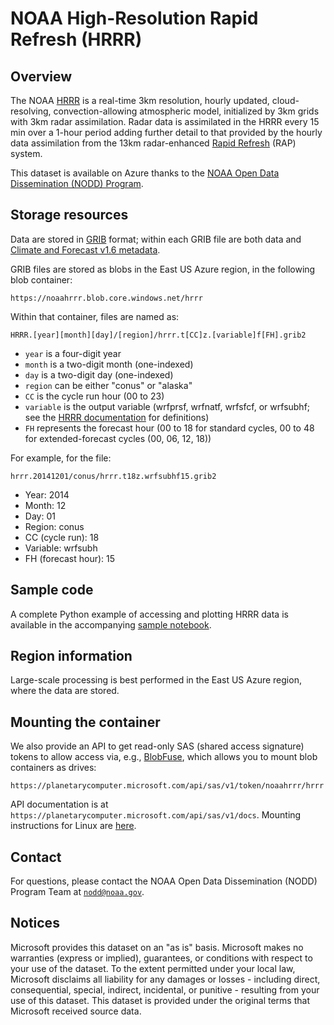 # NOAA High-Resolution Rapid Refresh (HRRR)

## Overview

The NOAA [HRRR](https://www.nco.ncep.noaa.gov/pmb/products/hrrr/) is a real-time 3km resolution, hourly updated, cloud-resolving, convection-allowing atmospheric model, initialized by 3km grids with 3km radar assimilation. Radar data is assimilated in the HRRR every 15 min over a 1-hour period adding further detail to that provided by the hourly data assimilation from the 13km radar-enhanced [Rapid Refresh](https://rapidrefresh.noaa.gov/) (RAP) system.

This dataset is available on Azure thanks to the [NOAA Open Data Dissemination (NODD) Program](https://www.noaa.gov/information-technology/open-data-dissemination).


## Storage resources

Data are stored in [GRIB](https://en.wikipedia.org/wiki/GRIB) format; within each GRIB file are both data and [Climate and Forecast v1.6 metadata](http://cfconventions.org/cf-conventions/v1.6.0/cf-conventions.html).

GRIB files are stored as blobs in the East US Azure region, in the following blob container:

`https://noaahrrr.blob.core.windows.net/hrrr`

Within that container, files are named as:

`HRRR.[year][month][day]/[region]/hrrr.t[CC]z.[variable]f[FH].grib2`

* `year` is a four-digit year
* `month` is a two-digit month (one-indexed)
* `day` is a two-digit day (one-indexed)
* `region` can be either "conus" or "alaska"
* `CC` is the cycle run hour (00 to 23)
* `variable` is the output variable (wrfprsf, wrfnatf, wrfsfcf, or wrfsubhf; see the [HRRR documentation](https://www.nco.ncep.noaa.gov/pmb/products/hrrr/) for definitions)
* `FH` represents the forecast hour (00 to 18 for standard cycles, 00 to 48 for extended-forecast cycles (00, 06, 12, 18))

For example, for the file:

`hrrr.20141201/conus/hrrr.t18z.wrfsubhf15.grib2`

* Year: 2014
* Month: 12
* Day: 01
* Region: conus
* CC (cycle run): 18
* Variable: wrfsubh
* FH (forecast hour): 15


## Sample code

A complete Python example of accessing and plotting HRRR data is available in the accompanying [sample notebook](https://nbviewer.jupyter.org/github/microsoft/AIforEarthDataSets/blob/main/data/noaa-hrrr.ipynb).


## Region information

Large-scale processing is best performed in the East US Azure region, where the data are stored.


## Mounting the container

We also provide an API to get read-only SAS (shared access signature) tokens to allow access via, e.g., [BlobFuse](https://github.com/Azure/azure-storage-fuse), which allows you to mount blob containers as drives:

`https://planetarycomputer.microsoft.com/api/sas/v1/token/noaahrrr/hrrr`

API documentation is at `https://planetarycomputer.microsoft.com/api/sas/v1/docs`.
Mounting instructions for Linux are [here](https://docs.microsoft.com/en-us/azure/storage/blobs/storage-how-to-mount-container-linux).


## Contact

For questions, please contact the NOAA Open Data Dissemination (NODD) Program Team at [`nodd@noaa.gov`](mailto:nodd@noaa.gov?subject=azure%20hrrr%20question).


## Notices

Microsoft provides this dataset on an "as is" basis.  Microsoft makes no warranties (express or implied), guarantees, or conditions with respect to your use of the dataset.  To the extent permitted under your local law, Microsoft disclaims all liability for any damages or losses - including direct, consequential, special, indirect, incidental, or punitive - resulting from your use of this dataset.  This dataset is provided under the original terms that Microsoft received source data.
